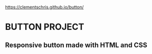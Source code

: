 https://clementschris.github.io/button/

# BUTTON PROJECT

## Responsive button made with HTML  and CSS
